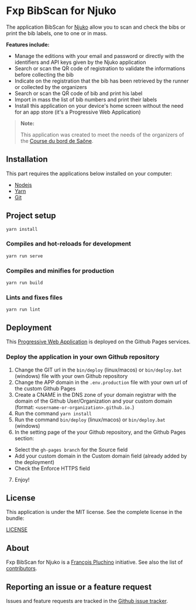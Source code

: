 Fxp BibScan for Njuko
=====================

The application BibScan for [Njuko](https://njuko.com) allow you to scan and check the bibs or print the bib labels,
one to one or in mass.

**Features include:**

- Manage the editions with your email and password or directly with the identifiers and API keys given
  by the Njuko application
- Search or scan the QR code of registration to validate the informations before collecting the bib
- Indicate on the registration that the bib has been retrieved by the runner or collected by the organizers
- Search or scan the QR code of bib and print his label
- Import in mass the list of bib numbers and print their labels
- Install this application on your device's home screen without the need for an app store
  (it's a Progressive Web Application)

> **Note:**
>
> This application was created to meet the needs of the organizers of the
> [Course du bord de Saône](https://courseduborddesaone.fr).

Installation
------------

This part requires the applications below installed on your computer:
- [Nodejs](https://nodejs.org)
- [Yarn](https://yarnpkg.com)
- [Git](https://git-scm.com)

## Project setup
```
yarn install
```

### Compiles and hot-reloads for development
```
yarn run serve
```

### Compiles and minifies for production
```
yarn run build
```

### Lints and fixes files
```
yarn run lint
```

Deployment
----------

This [Progressive Web Application](https://bibscan.fxp.io) is deployed on the Github Pages services.

### Deploy the application in your own Github repository

1. Change the GIT url in the `bin/deploy` (linux/macos) or `bin/deploy.bat` (windows) file with your own
   Github repository
2. Change the APP domain in the `.env.production` file with your own url of the custom Github Pages
3. Create a CNAME in the DNS zone of your domain registrar with the domain of the Github User/Organization
   and your custom domain (format: `<username-or-organization>.github.io.`)
4. Run the command `yarn install`
5. Run the command `bin/deploy` (linux/macos) or `bin/deploy.bat` (windows)
6. In the setting page of the your Github repository, and the Github Pages section:
  - Select the `gh-pages branch` for the Source field
  - Add your custom domain in the Custom domain field (already added by the deployment)
  - Check the Enforce HTTPS field
7. Enjoy!

License
-------

This application is under the MIT license. See the complete license in the bundle:

[LICENSE](LICENSE)

About
-----

Fxp BibScan for Njuko is a [François Pluchino](https://github.com/francoispluchino) initiative.
See also the list of [contributors](https://github.com/fxpio/fxp-bibscan-njuko/graphs/contributors).

Reporting an issue or a feature request
---------------------------------------

Issues and feature requests are tracked in the [Github issue tracker](https://github.com/fxpio/fxp-bibscan-njuko/issues).
